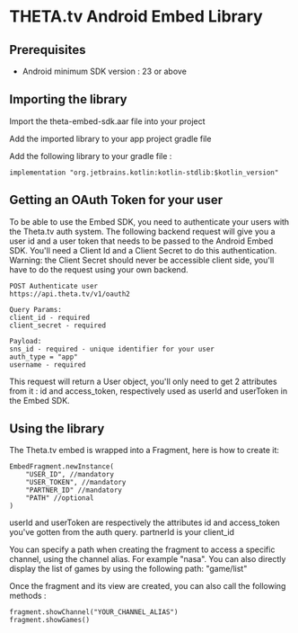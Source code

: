 # THETA.tv Android Embed Library 


## Prerequisites

* Android minimum SDK version : 23 or above


## Importing the library

Import the theta-embed-sdk.aar file into your project

Add the imported library to your app project gradle file

Add the following library to your gradle file :

```
implementation "org.jetbrains.kotlin:kotlin-stdlib:$kotlin_version"
```

## Getting an OAuth Token for your user

To be able to use the Embed SDK, you need to authenticate your users with the Theta.tv auth system.
The following backend request will give you a user id and a user token that needs to be passed to the Android Embed SDK.
You'll need a Client Id and a Client Secret to do this authentication. 
Warning: the Client Secret should never be accessible client side, you'll have to do the request using your own backend.

```
POST Authenticate user
https://api.theta.tv/v1/oauth2

Query Params:
client_id - required
client_secret - required

Payload:
sns_id - required - unique identifier for your user
auth_type = "app"
username - required
```

This request will return a User object, you'll only need to get 2 attributes from it : id and access_token, respectively used as userId and userToken in the Embed SDK.


## Using the library



The Theta.tv embed is wrapped into a Fragment, here is how to create it:

```
EmbedFragment.newInstance(
    "USER_ID", //mandatory
    "USER_TOKEN", //mandatory
    "PARTNER_ID" //mandatory
    "PATH" //optional
)
```

userId and userToken are respectively the attributes id and access_token you've gotten from the auth query. partnerId is your client_id


You can specify a path when creating the fragment to access a specific channel, using the channel alias. For example "nasa". 
You can also directly display the list of games by using the following path: "game/list"

Once the fragment and its view are created, you can also call the following methods :

```
fragment.showChannel("YOUR_CHANNEL_ALIAS")
fragment.showGames()
```